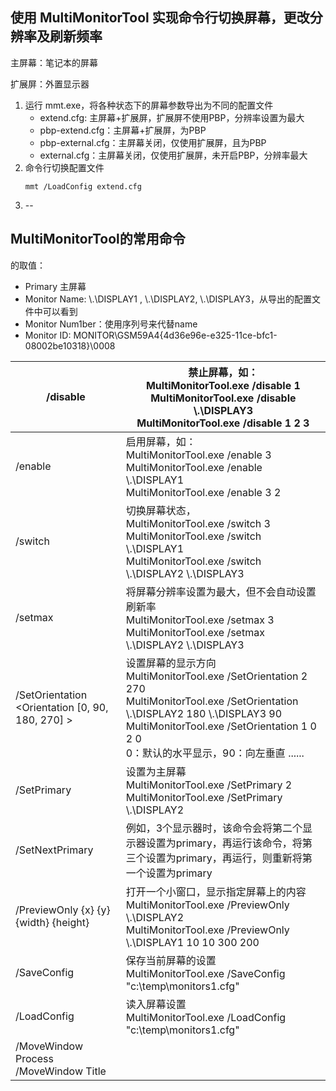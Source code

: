 

## 使用 MultiMonitorTool 实现命令行切换屏幕，更改分辨率及刷新频率

主屏幕：笔记本的屏幕

扩展屏：外置显示器

1. 运行 mmt.exe，将各种状态下的屏幕参数导出为不同的配置文件
    + extend.cfg: 主屏幕+扩展屏，扩展屏不使用PBP，分辨率设置为最大
    + pbp-extend.cfg：主屏幕+扩展屏，为PBP
    + pbp-external.cfg：主屏幕关闭，仅使用扩展屏，且为PBP
    + external.cfg：主屏幕关闭，仅使用扩展屏，未开启PBP，分辨率最大
2. 命令行切换配置文件
    ```shell
   mmt /LoadConfig extend.cfg
   ```
4. --


## MultiMonitorTool的常用命令
 <Monitor>的取值：
- Primary 主屏幕
- Monitor Name: \\.\DISPLAY1  , \\.\DISPLAY2, \\.\DISPLAY3，从导出的配置文件中可以看到
- Monitor Num1ber：使用序列号来代替name 
- Monitor ID:  MONITOR\GSM59A4\{4d36e96e-e325-11ce-bfc1-08002be10318}\0008

| /disable <Monitors>                                          | 禁止屏幕，如：<br/>MultiMonitorTool.exe /disable 1   <br/>MultiMonitorTool.exe /disable \\.\DISPLAY3  <br/>MultiMonitorTool.exe /disable  1 2 3 |
| ------------------------------------------------------------ | ------------------------------------------------------------ |
| /enable <Monitors>                                           | 启用屏幕，如：<br/>MultiMonitorTool.exe  /enable 3  <br/>MultiMonitorTool.exe /enable \\.\DISPLAY1  <br/>MultiMonitorTool.exe  /enable 3 2 |
| /switch <Monitors>                                           | 切换屏幕状态，<br/>MultiMonitorTool.exe /switch 3  <br/>MultiMonitorTool.exe  /switch \\.\DISPLAY1  <br/>MultiMonitorTool.exe /switch \\.\DISPLAY2 \\.\DISPLAY3 |
| /setmax <Monitors>                                           | 将屏幕分辨率设置为最大，但不会自动设置刷新率<br/> MultiMonitorTool.exe /setmax 3  <br/>MultiMonitorTool.exe /setmax \\.\DISPLAY2  \\.\DISPLAY3 |
| /SetOrientation <Monitor> <Orientation [0, 90, 180, 270]  >  | 设置屏幕的显示方向<br/>MultiMonitorTool.exe /SetOrientation 2 270  <br/>MultiMonitorTool.exe  /SetOrientation \\.\DISPLAY2 180 \\.\DISPLAY3 90 <br/>MultiMonitorTool.exe  /SetOrientation 1 0 2 0<br/>0：默认的水平显示，90：向左垂直 ...... |
| /SetPrimary <Monitor>                                        | 设置为主屏幕<br/>MultiMonitorTool.exe /SetPrimary  2  <br/>MultiMonitorTool.exe /SetPrimary \\.\DISPLAY2 |
| /SetNextPrimary                                              | 例如，3个显示器时，该命令会将第二个显示器设置为primary，再运行该命令，将第三个设置为primary，再运行，则重新将第一个设置为primary |
| /PreviewOnly <Monitor> {x} {y} {width} {height}              | 打开一个小窗口，显示指定屏幕上的内容<br/> MultiMonitorTool.exe /PreviewOnly \\.\DISPLAY2  <br/>MultiMonitorTool.exe  /PreviewOnly \\.\DISPLAY1 10 10 300 200 |
| /SaveConfig <Filename>                                       | 保存当前屏幕的设置<br/> MultiMonitorTool.exe  /SaveConfig "c:\temp\monitors1.cfg" |
| /LoadConfig <Filename>                                       | 读入屏幕设置<br/> MultiMonitorTool.exe /LoadConfig "c:\temp\monitors1.cfg" |
| /MoveWindow <To Monitor> Process <Process Name>   /MoveWindow <To Monitor> Title <Title Text>  /MoveWindow  <To Monitor> Class <Window Class>  /MoveWindow <To Monitor>  All <From Monitor> | This command-line allows you to move windows from one monitor to the other,  according to the specified conditions. You can also use this command-line option  with /WindowLeft, /WindowTop, /WindowWidth, and /WindowHeight, in order to set  the width/size of the moved window. (See examples below)  Here's some  example:  Move all windows located on all monitors to the primary monitor: (The  <From Monitor> parameter is omitted, so windows are moved from all  monitors)  <br/>MultiMonitorTool.exe /MoveWindow Primary All  <br/><br/>Move all windows of Internet Explorer to the primary monitor:   MultiMonitorTool.exe /MoveWindow Primary Process "iexplore.exe"  <br/><br/>Move all windows of Firefox to the next monitor: <br/> MultiMonitorTool.exe  /MoveWindow Next Process "firefox.exe"  <br/><br/>Move all windows that their title contains the 'Hello World' string to  '\\.\DISPLAY2' monitor: <br/> MultiMonitorTool.exe /MoveWindow 2 Title "Hello  World"  <br/><br/>Move all windows of Windows Explorer (with 'CabinetWClass' window class) to  '\\.\DISPLAY3' monitor: <br/> MultiMonitorTool.exe /MoveWindow 3 Class  "CabinetWClass"  <br/><br/>Move all windows from '\\.\DISPLAY3' monitor to '\\.\DISPLAY2' monitor:   MultiMonitorTool.exe /MoveWindow 2 All 3 <br/><br/> Move all windows of Firefox to the next monitor, and set their position to  (10, 10), relatively to the target monitor.  MultiMonitorTool.exe /MoveWindow  Next Process "firefox.exe" /WindowLeft 10 /WindowTop 10  <br/><br/>Move all windows of Firefox to the next monitor, and set their width to  (600, 400). <br/> MultiMonitorTool.exe /MoveWindow Next Process "firefox.exe"  /WindowWidth 600 /WindowHeight 400 |
| /MonitorPreviewWindow <0 \| 1>                               | Specifies whether to display the monitor preview window. 0 = No, 1 = Yes. |
| /PreviewMode <1 \| 2>                                        | Specifies the preview mode. 1 = Fast and Low Quality, 2 = Slow and High  Quality. |
| /DrawCursorPreview <0 \| 1>                                  | Specifies whether to draw the cursor inside the preview window. 0 = No, 1 =  Yes. |
| /HideInactiveMonitors <0 \| 1>                               | Specifies whether to hide inactive monitors. 0 = No, 1 = Yes. |
| /TrayIcon <0 \| 1>                                           | Specifies whether to put an icon on the system tray. 0 = No, 1 = Yes. |
| /StartAsHidden <0 \| 1>                                      | Specifies whether to start the main window as hidden. 0 = No, 1 = Yes.   Ths command-line option works only when TrayIcon option is turned on. |
| /AutoRefresh <0 \| 1>                                        | Specifies whether to automatically refresh the monitors/windows information.  0 = No, 1 = Yes. |
| /stext <Filename>                                            | Save the monitors list into a regular text file.             |
| /stab <Filename>                                             | Save the monitors list into a tab-delimited text file.       |
| /scomma <Filename>                                           | Save the monitors list into a comma-delimited text file (csv). |
| /stabular <Filename>                                         | Save the monitors list into a tabular text file.             |
| /shtml <Filename>                                            | Save the monitors list into HTML file (Horizontal).          |
| /sverhtml <Filename>                                         | Save the monitors list into HTML file (Vertical).            |
| /sxml <Filename>                                             | Save the monitors list to XML file.                          |
